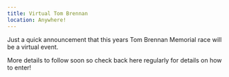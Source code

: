 ```yaml
---
title: Virtual Tom Brennan
location: Anywhere!
---
```


Just a quick announcement that this years Tom Brennan Memorial race will be a virtual event.

More details to follow soon so check back here regularly for details on how to enter!

